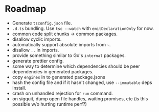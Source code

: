 # Roadmap

- Generate `tsconfig.json` file.
- `.d.ts` bundling. Use `tsc --watch` with `emitDeclarationOnly` for now.
- common code split chunks -> common packages.
- disallow cyclic imports.
- automatically support absolute imports from `~`.
- disallow `..` in imports.
- provide something similar to Go's `internal` packages.
- generate prettier config.
- some way to determine which dependencies should be peer dependencies in generated packages.
- copy `engines` in to generated package.jsons
- hash the config file and if it hasn't changed, use `--immutable` deps install.
- crash on unhandled rejection for `run` command.
- on sigquit, dump open file handles, waiting promises, etc (is this possible w/o hurting runtime perf?)
